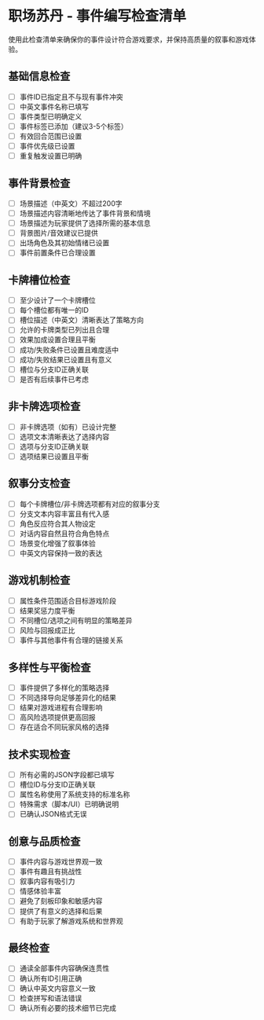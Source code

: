 # 职场苏丹 - 事件编写检查清单

使用此检查清单来确保你的事件设计符合游戏要求，并保持高质量的叙事和游戏体验。

## 基础信息检查

- [ ] 事件ID已指定且不与现有事件冲突
- [ ] 中英文事件名称已填写
- [ ] 事件类型已明确定义
- [ ] 事件标签已添加（建议3-5个标签）
- [ ] 有效回合范围已设置
- [ ] 事件优先级已设置
- [ ] 重复触发设置已明确

## 事件背景检查

- [ ] 场景描述（中英文）不超过200字
- [ ] 场景描述内容清晰地传达了事件背景和情境
- [ ] 场景描述为玩家提供了选择所需的基本信息
- [ ] 背景图片/音效建议已提供
- [ ] 出场角色及其初始情绪已设置
- [ ] 事件前置条件已合理设置

## 卡牌槽位检查

- [ ] 至少设计了一个卡牌槽位
- [ ] 每个槽位都有唯一的ID
- [ ] 槽位描述（中英文）清晰表达了策略方向
- [ ] 允许的卡牌类型已列出且合理
- [ ] 效果加成设置合理且平衡
- [ ] 成功/失败条件已设置且难度适中
- [ ] 成功/失败结果已设置且有意义
- [ ] 槽位与分支ID正确关联
- [ ] 是否有后续事件已考虑

## 非卡牌选项检查

- [ ] 非卡牌选项（如有）已设计完整
- [ ] 选项文本清晰表达了选择内容
- [ ] 选项与分支ID正确关联
- [ ] 选项结果已设置且平衡

## 叙事分支检查

- [ ] 每个卡牌槽位/非卡牌选项都有对应的叙事分支
- [ ] 分支文本内容丰富且有代入感
- [ ] 角色反应符合其人物设定
- [ ] 对话内容自然且符合角色特点
- [ ] 场景变化增强了叙事体验
- [ ] 中英文内容保持一致的表达

## 游戏机制检查

- [ ] 属性条件范围适合目标游戏阶段
- [ ] 结果奖惩力度平衡
- [ ] 不同槽位/选项之间有明显的策略差异
- [ ] 风险与回报成正比
- [ ] 事件与其他事件有合理的链接关系

## 多样性与平衡检查

- [ ] 事件提供了多样化的策略选择
- [ ] 不同选择导向足够差异化的结果
- [ ] 结果对游戏进程有合理影响
- [ ] 高风险选项提供更高回报
- [ ] 存在适合不同玩家风格的选择

## 技术实现检查

- [ ] 所有必需的JSON字段都已填写
- [ ] 槽位ID与分支ID正确关联
- [ ] 属性名称使用了系统支持的标准名称
- [ ] 特殊需求（脚本/UI）已明确说明
- [ ] 已确认JSON格式无误

## 创意与品质检查

- [ ] 事件内容与游戏世界观一致
- [ ] 事件有趣且有挑战性
- [ ] 叙事内容有吸引力
- [ ] 情感体验丰富
- [ ] 避免了刻板印象和敏感内容
- [ ] 提供了有意义的选择和后果
- [ ] 有助于玩家了解游戏系统和世界观

## 最终检查

- [ ] 通读全部事件内容确保连贯性
- [ ] 确认所有ID引用正确
- [ ] 确认中英文内容意义一致
- [ ] 检查拼写和语法错误
- [ ] 确认所有必要的技术细节已完成 